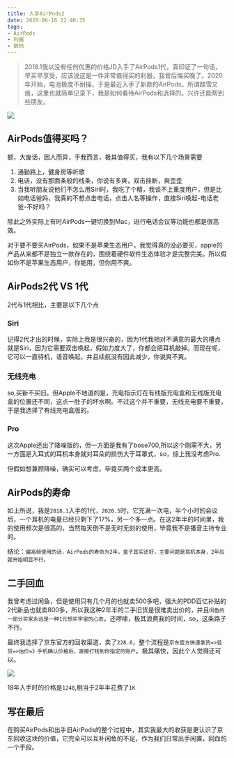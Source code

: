 ```yaml
---
title: 入手AirPods2
date: 2020-06-16 22:40:35
tags:
- AirPods
- 利器
- 数码
---
```

> 2018.1我以没有任何优惠的价格JD入手了AirPods1代，真印证了一句话，早买早享受，应该说这是一件非常值得买的利器，我曾后悔买晚了。2020年开始，电池极度不耐操，于是最近入手了新款的AirPods。所谓踏雪又痕，这里也就简单记录下，我是如何看待AirPods和选择的。兴许还能帮到些朋友。



![](http://static.1991421.cn/2020/2020-06-16-231552.jpeg)


## AirPods值得买吗？
额，大废话，因人而异，于我而言，极其值得买，我有以下几个场景需要

1. 通勤路上，健身房等听歌
2. 电话，没有那面条般的线条，你说有多爽，双击挂断，爽歪歪
3. 当我听朋友说他们不怎么用Siri时，我吃了个精，我谈不上重度用户，但是比如电话爸妈，我真的不想点击电话，点击人名等操作，直接Siri唤起-电话老爸-不好吗？

除此之外实际上有时AirPods一键切换到Mac，进行电话会议等功能也都是很高效。

对于要不要买AirPods，如果不是苹果生态用户，我觉得真的没必要买，apple的产品从来都不是独立一款存在的，围绕着硬件软件生态体验才是完整完美。所以假如你不是苹果生态用户，你能用，但你用不爽。

## AirPods2代 VS 1代
2代与1代相比，主要是以下几个点

### Siri
记得2代才出的时候，实际上我是很兴奋的，因为1代我相对不满意的最大的槽点就是Siri，因为它需要双击唤起，假如力度大了，你都会把耳机敲掉。而现在呢，它可以一直待机，语音唤起，并且续航没有因此减少，你说爽不爽。

### 无线充电
so,买新不买旧。但Apple不地道的是，充电指示灯在有线版充电盒和无线版充电盒的位置还不同，这点一肚子的坏水啊。不过这个并不重要，无线充电要不重要，于是我选择了有线充电盒版的。

### Pro
这次Apple还出了降噪版的，但一方面是我有了bose700,所以这个刚需不大，另一方面是入耳式的耳机本身就对耳朵的损伤大于耳罩式，so，综上我没考虑Pro.

但假如想兼顾降噪，确实可以考虑，毕竟买两个成本更高。

## AirPods的寿命
如上所说，我是`2018.1`入手的1代，`2020.5`时，它充满一次电，半个小时的会议后，一个耳机的电量已经只剩下了17%，另一个多一点。在这2年半的时间里，我的使用频次是很高的，当然每天倒不是无时无刻的使用，毕竟我不是播音主持专业的。

结论：`偏高频使用的话，AirPods的寿命为2年，盒子其实还好，主要问题是耳机本身，2年后就开始明显不行。`

## 二手回血
我曾考虑过闲鱼，但是使用只有几个月的也就卖500多吧，强大的PDD百亿补贴的2代新品也就卖800多，所以我这种2年半的二手旧货是很难卖出价的，并且`闲鱼的一部分买家永远是一种1元想买宇宙的心态`，还啰嗦，极其浪费我的时间，so，这条路子不行。

最终我选择了京东官方的回收渠道，卖了`228.6`，整个流程是`京东官方快递拿货=>验货=>估价=》手机确认价格后，直接打钱到你指定的账户`。极其痛快，因此个人觉得还可以。

![](http://static.1991421.cn/2020/2020-06-16-230523.jpeg)

18年入手时的价格是`1248`,相当于2年半花费了`1K`

## 写在最后
在购买AirPods和出手旧AirPods的整个过程中，其实我最大的收获是更认识了京东回收这块的价值，它完全可以互补闲鱼的不足，作为我们日常出手闲置，回血的一个手段。



